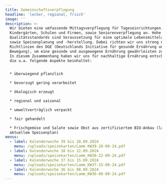 ```yaml
---
title: Gemeinschaftsverpflegung
headline: 'lecker, regional, frisch'
image: ''
description: >-
  Wir bieten eine umfassende Mittagsverpflegung für Tageseinrichtungen,
  Kindergärten, Schulen und Firmen, sowie Seniorenverpflegung an. Hohe
  Qualitätsstandards sind Voraussetzung für eine optimale Lebensmittelauswahl
  sowie Speisenplanung und -herstellung. Dabei richten wir uns streng nach den
  Richtlinien des DGE (Deutschlands Initiative für gesunde Ernährung und mehr
  Bewegung), um eine gesunde und ausgewogene Ernährung gewährleisten zu können.
  In diesem Zusammenhang haben wir uns für nachhaltige Ernährung entschieden,
  die u.a. folgende Aspekte beinhaltet:


  * überwiegend pflanzlich

  * bevorzugt gering verarbeitet

  * ökologisch erzeugt

  * regional und saisonal

  * umweltverträglich verpackt

  * fair gehandelt

  * Frischgemüse und Salate sowie Obst aus zertifiziertem BIO-Anbau (laut
  aktuellem Speisenplan)
menus:
  - label: Kalenderwoche 39 bis 28.09.2024
    menu: /uploads/speisekarten/Lamm KW39-28-09-24.pdf
  - label: Kalenderwoche 38 bis 22.09.2024
    menu: /uploads/speisekarten/Lamm_KW38-22-09-24.pdf
  - label: Kalenderwoche 37 bis 15.09.2024
    menu: /uploads/speisekarten/Lamm_KW37-15-09-24.pdf
  - label: Kalenderwoche 36 bis 08.09.2024
    menu: /uploads/speisekarten/Lamm_KW36-08-09-24.pdf
---
```


